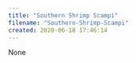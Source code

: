 ```yaml
---
title: "Southern Shrimp Scampi"
filename: "Southern-Shrimp-Scampi"
created: 2020-06-18 17:46:14
---
```

None
